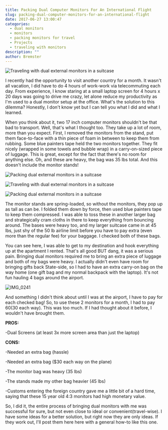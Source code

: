```yaml
---
title: Packing Dual Computer Monitors For An International Flight
slug: packing-dual-computer-monitors-for-an-international-flight
date: 2017-06-27 13:00:47
categories:
  - dual monitors
  - monitors
  - packing monitors for travel
  - Projects
  - traveling with monitors
description: ""
author: Bremster
---
```


![Traveling with dual external monitors in a suitcase](/uploads/2017/06/IMG_0241-Copy-300x225.jpg)

I recently had the opportunity to visit another country for a month. It wasn't all vacation, I did have to do 4 hours of work-work via telecommuting each day. From experience, I know staring at a small laptop screen for 4 hours x 20 days was going to drive me crazy, let alone reduce my productivity as I'm used to a dual monitor setup at the office. What's the solution to this dilemma? Honestly, I don't know yet but I can tell you what I did and what I learned.

When you think about it, two 17 inch computer monitors shouldn't be that bad to transport. Well, that's what I thought too. They take up a lot of room, more than you expect. First, I removed the monitors from the stand, put them face-to-face with a thin piece of foam in between to keep them from rubbing. Some blue painters tape held the two monitors together. They fit nicely (wrapped in some towels and bubble wrap) in a carry-on-sized piece of luggage. This is great, except for the fact that there's no room for anything else. Oh, and these are heavy, the bag was 35 lbs total. And this doesn't include the monitor stands!

![Packing dual external monitors in a suitcase](/uploads/2017/06/IMG_0172-300x225.jpg)

![Traveling with dual external monitors in a suitcase](/uploads/2017/06/IMG_0170-300x225.jpg)

![Packing dual external monitors in a suitcase](/uploads/2017/06/IMG_0173-300x225.jpg)

The monitor stands are spring-loaded, so without the monitors, they pop up as tall as can be. I folded them down by force, then used blue painters tape to keep them compressed. I was able to toss these in another larger bag and strategically cram cloths in there to keep everything from bouncing around. The bases were heavy too, and my larger suitcase came in at 45 lbs, just shy of the 50 lb airline limit before you have to pay extra (even more than the regular fee) for your baggage. I checked both of these bags.

You can see here, I was able to get to my destination and hook everything up at the apartment I rented. That's all good BUT dang, it was a serious pain. Bringing dual monitors required me to bring an extra piece of luggage and both of my bags were heavy. I actually didn't even have room for bringing gifts back State-side, so I had to have an extra carry-on bag on the way home (one gift bag and my normal backpack with the laptop). It's not fun hauling 4 bags around the airport.

![IMG_0241](/uploads/2017/06/IMG_0241-Copy-1024x768.jpg)

And something I didn't think about until I was at the airport, I have to pay for each checked bag! So, to use these 2 monitors for a month, I had to pay $60 ($30 each way). This was too much. If I had thought about it before, I wouldn't have brought them.

**PROS:**

-Dual Screens (at least 3x more screen area than just the laptop)

**CONS:**

-Needed an extra bag (hassle)

-Needed an extra bag ($30 each way on the plane)

-The monitor bag was heavy (35 lbs)

-The stands made my other bag heavier (45 lbs)

-Customs entering the foreign country gave me a little bit of a hard time, saying that these 15 year old 4:3 monitors had high monetary value.

So, I did it, the entire process of bringing dual monitors with me was successful for sure, but not even close to ideal or convenient(travel-wise). I have some ideas for a better solution, but right now they are only ideas. If they work out, I'll post them here here with a general how-to like this one.
